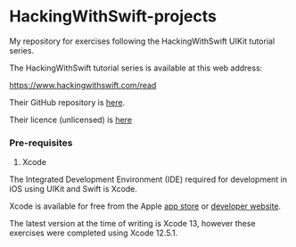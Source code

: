 # HackingWithSwift-projects

My repository for exercises following the HackingWithSwift UIKit tutorial series.

The HackingWithSwift tutorial series is available at this web address:

https://www.hackingwithswift.com/read

Their GitHub repository is [here](https://github.com/twostraws/HackingWithSwift).

Their licence (unlicensed) is [here](https://github.com/twostraws/HackingWithSwift/blob/main/LICENSE)

### Pre-requisites

1. Xcode 

The Integrated Development Environment (IDE) required for development in iOS using UIKit and Swift is Xcode.

Xcode is available for free from the Apple [app store](https://apps.apple.com/us/app/xcode/id497799835?mt=12) or [developer website](https://developer.apple.com/).

The latest version at the time of writing is Xcode 13, however these exercises were completed using Xcode 12.5.1.
